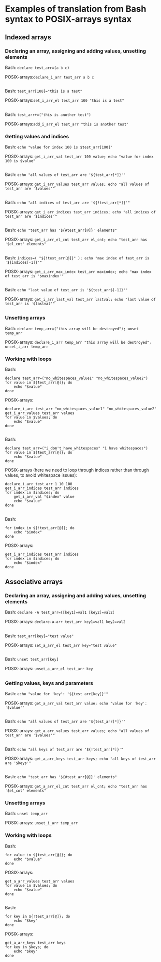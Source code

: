 # Examples of translation from Bash syntax to POSIX-arrays syntax

## Indexed arrays

### Declaring an array, assigning and adding values, unsetting elements

Bash: `declare test_arr=(a b c)`

POSIX-arrays:`declare_i_arr test_arr a b c`

##

Bash: `test_arr[100]="this is a test"`

POSIX-arrays:`set_i_arr_el test_arr 100 "this is a test"`

##

Bash: `test_arr+=("this is another test")`

POSIX-arrays:`add_i_arr_el test_arr "this is another test"`

### Getting values and indices
Bash: `echo "value for index 100 is $test_arr[100]"`

POSIX-arrays: `get_i_arr_val test_arr 100 value; echo "value for index 100 is $value"`

##

Bash: `echo "all values of test_arr are '${test_arr[*]}'"`

POSIX-arrays: `get_i_arr_values test_arr values; echo "all values of test_arr are '$values'"`

##

Bash: `echo "all indices of test_arr are '${!test_arr[*]}'"`

POSIX-arrays: `get_i_arr_indices test_arr indices; echo "all indices of test_arr are '$indices'"`

##

Bash: `echo "test_arr has '${#test_arr[@]}' elements"`

POSIX-arrays: `get_i_arr_el_cnt test_arr el_cnt; echo "test_arr has '$el_cnt' elements"`

##

Bash: `indices=( "${!test_arr[@]}" ); echo "max index of test_arr is '${indices[-1]}'"`

POSIX-arrays: `get_i_arr_max_index test_arr maxindex; echo "max index of test_arr is '$maxindex'"`

##

Bash: `echo "last value of test_arr is '${test_arr$[-1]}'"`

POSIX-arrays: `get_i_arr_last_val test_arr lastval; echo "last value of test_arr is '$lastval'"`

##

### Unsetting arrays
Bash: `declare temp_arr=("this array will be destroyed"); unset temp_arr`

POSIX-arrays: `declare_i_arr temp_arr "this array will be destroyed"; unset_i_arr temp_arr`

### Working with loops
Bash:
```
declare test_arr=("no_whitespaces_value1" "no_whitespaces_value2")
for value in ${test_arr[@]}; do
    echo "$value"
done
```
POSIX-arrays:
```
declare_i_arr test_arr "no_whitespaces_value1" "no_whitespaces_value2"
get_i_arr_values test_arr values
for value in $values; do
    echo "$value"
done
```

##

Bash:
```
declare test_arr=("i_don't_have_whitespaces" "i have whitespaces")
for value in ${test_arr[@]}; do
    echo "$value"
done
```
POSIX-arrays (here we need to loop through indices rather than through values, to avoid whitespace issues):
```
declare_i_arr test_arr 1 10 100
get_i_arr_indices test_arr indices
for index in $indices; do
    get_i_arr_val "$index" value
    echo "$value"
done
```

##

Bash:
```
for index in ${!test_arr[@]}; do
    echo "$index"
done
```
POSIX-arrays:
```
get_i_arr_indices test_arr indices
for index in $indices; do
    echo "$index"
done
```


## Associative arrays

### Declaring an array, assigning and adding values, unsetting elements

Bash: `declare -A test_arr=([key1]=val1 [key2]=val2)`

POSIX-arrays: `declare-a-arr test_arr key1=val1 key2=val2`

##

Bash: `test_arr[key]="test value"`

POSIX-arrays: `set_a_arr_el test_arr key="test value"`

##

Bash: `unset test_arr[key]`

POSIX-arrays: `unset_a_arr_el test_arr key`
##

### Getting values, keys and parameters

Bash: `echo "value for 'key': '${test_arr[key]}'"`

POSIX-arrays: `get_a_arr_val test_arr value; echo "value for 'key': '$value'"`

##

Bash: `echo "all values of test_arr are '${test_arr[*]}'"`

POSIX-arrays: `get_a_arr_values test_arr values; echo "all values of test_arr are '$values'"`

##

Bash: `echo "all keys of test_arr are '${!test_arr[*]}'"`

POSIX-arrays: `get_a_arr_keys test_arr keys; echo "all keys of test_arr are '$keys'"`

##

Bash: `echo "test_arr has '${#test_arr[@]}' elements"`

POSIX-arrays: `get_a_arr_el_cnt test_arr el_cnt; echo "test_arr has '$el_cnt' elements"`

### Unsetting arrays
Bash: `unset temp_arr`

POSIX-arrays: `unset_i_arr temp_arr`

### Working with loops

Bash:
```
for value in ${test_arr[@]}; do
    echo "$value"
done
```
POSIX-arrays:
```
get_a_arr_values test_arr values
for value in $values; do
    echo "$value"
done
```
##

Bash:
```
for key in ${!test_arr[@]}; do
    echo "$key"
done
```
POSIX-arrays:
```
get_a_arr_keys test_arr keys
for key in $keys; do
    echo "$key"
done
```
